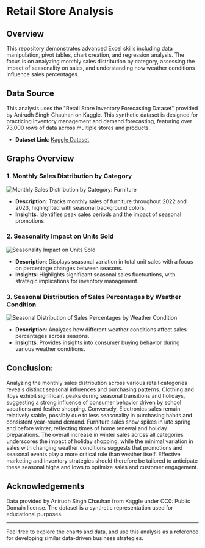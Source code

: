 # Retail Store Analysis

## Overview
This repository demonstrates advanced Excel skills including data manipulation, pivot tables, chart creation, and regression analysis. The focus is on analyzing monthly sales distribution by category, assessing the impact of seasonality on sales, and understanding how weather conditions influence sales percentages.

## Data Source
This analysis uses the "Retail Store Inventory Forecasting Dataset" provided by Anirudh Singh Chauhan on Kaggle. This synthetic dataset is designed for practicing inventory management and demand forecasting, featuring over 73,000 rows of data across multiple stores and products.
- **Dataset Link**: [Kaggle Dataset](https://www.kaggle.com/datasets/anirudhchauhan/retail-store-inventory-forecasting-dataset)

## Graphs Overview
### 1. Monthly Sales Distribution by Category
![Monthly Sales Distribution by Category: Furniture](/charts/Monthly_Sales_Distribution_by_Category_Furniture.png)
- **Description**: Tracks monthly sales of furniture throughout 2022 and 2023, highlighted with seasonal background colors.
- **Insights**: Identifies peak sales periods and the impact of seasonal promotions.

### 2. Seasonality Impact on Units Sold
![Seasonality Impact on Units Sold](/charts/Seaonality_Impact_on_Units_Sold.png)
- **Description**: Displays seasonal variation in total unit sales with a focus on percentage changes between seasons.
- **Insights**: Highlights significant seasonal sales fluctuations, with strategic implications for inventory management.

### 3. Seasonal Distribution of Sales Percentages by Weather Condition
![Seasonal Distribution of Sales Percentages by Weather Condition](/charts/Seasonal_Distribution_of_Sales_Percentages_by_Weather_condition.png)
- **Description**: Analyzes how different weather conditions affect sales percentages across seasons.
- **Insights**: Provides insights into consumer buying behavior during various weather conditions.

## Conclusion:
Analyzing the monthly sales distribution across various retail categories reveals distinct seasonal influences and purchasing patterns. Clothing and Toys exhibit significant peaks during seasonal transitions and holidays, suggesting a strong influence of consumer behavior driven by school vacations and festive shopping. Conversely, Electronics sales remain relatively stable, possibly due to less seasonality in purchasing habits and consistent year-round demand. Furniture sales show spikes in late spring and before winter, reflecting times of home renewal and holiday preparations. The overall increase in winter sales across all categories underscores the impact of holiday shopping, while the minimal variation in sales with changing weather conditions suggests that promotions and seasonal events play a more critical role than weather itself. Effective marketing and inventory strategies should therefore be tailored to anticipate these seasonal highs and lows to optimize sales and customer engagement.

## Acknowledgements
Data provided by Anirudh Singh Chauhan from Kaggle under CC0: Public Domain license. The dataset is a synthetic representation used for educational purposes.

---

Feel free to explore the charts and data, and use this analysis as a reference for developing similar data-driven business strategies.
